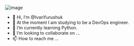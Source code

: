 ![image](https://github.com/IvanYurushuk/IvanYurushuk/blob/main/DevOps%20Engineer.png)

- 👋 Hi, I’m @IvanYurushuk
- 👀 At the moment I am studying to be a DevOps engineer.
- 🌱 I’m currently learning Python.
- 💞️ I’m looking to collaborate on ...
- 📫 How to reach me ...

<!---
IvanYurushuk/IvanYurushuk is a ✨ special ✨ repository because its `README.md` (this file) appears on your GitHub profile.
You can click the Preview link to take a look at your changes.
--->
